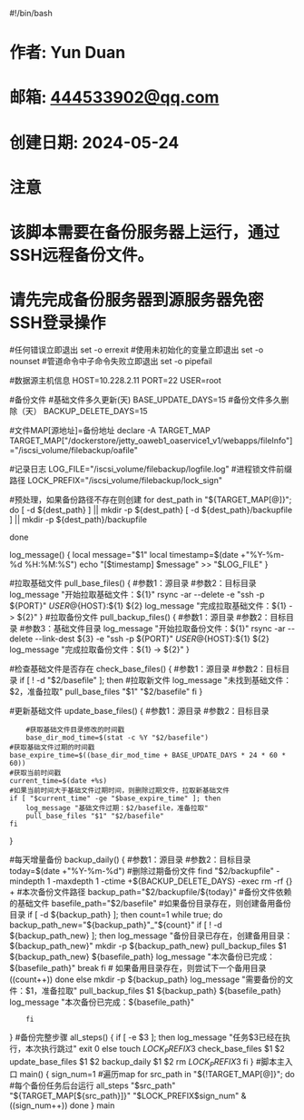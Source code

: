 #!/bin/bash
# 作者: Yun Duan
# 邮箱: 444533902@qq.com
# 创建日期: 2024-05-24

# 注意
# 该脚本需要在备份服务器上运行，通过SSH远程备份文件。
# 请先完成备份服务器到源服务器免密SSH登录操作

#任何错误立即退出
set -o errexit
#使用未初始化的变量立即退出
set -o nounset
#管道命令中子命令失败立即退出
set -o pipefail

#数据源主机信息
HOST=10.228.2.11
PORT=22
USER=root

#备份文件
#基础文件多久更新(天)
BASE_UPDATE_DAYS=15
#备份文件多久删除（天）
BACKUP_DELETE_DAYS=15



#文件MAP[源地址]=备份地址
declare -A TARGET_MAP
TARGET_MAP["/dockerstore/jetty_oaweb1_oaservice1_v1/webapps/fileInfo"]="/iscsi_volume/filebackup/oafile"

#记录日志
LOG_FILE="/iscsi_volume/filebackup/logfile.log"
#进程锁文件前缀路径
LOCK_PREFIX="/iscsi_volume/filebackup/lock_sign"


#预处理，如果备份路径不存在则创建
for dest_path in "${TARGET_MAP[@]}";
do
	[ -d ${dest_path} ] || mkdir -p ${dest_path}
        [ -d ${dest_path}/backupfile ] || mkdir -p ${dest_path}/backupfile

done

log_message() {
    local message="$1"
    local timestamp=$(date +"%Y-%m-%d %H:%M:%S")
    echo "[$timestamp] $message" >> "$LOG_FILE"
}

#拉取基础文件
pull_base_files() {
	#参数1：源目录
	#参数2：目标目录
	log_message "开始拉取基础文件：${1}"
	rsync -ar --delete -e "ssh -p ${PORT}"  ${USER}@${HOST}:${1} ${2}
	log_message "完成拉取基础文件：${1} -> ${2}"
}
#拉取备份文件
pull_backup_files() {
        #参数1：源目录
        #参数2：目标目录
	#参数3：基础文件目录
        log_message "开始拉取备份文件：${1}"
        rsync -ar --delete --link-dest ${3} -e "ssh -p ${PORT}"   ${USER}@${HOST}:${1} ${2}
	log_message "完成拉取备份文件：${1} -> ${2}"
}


#检查基础文件是否存在
check_base_files() {
        #参数1：源目录
        #参数2：目标目录
        if [ ! -d "$2/basefile" ]; then
        	#拉取新文件
        	log_message "未找到基础文件：$2，准备拉取"
        	pull_base_files "$1" "$2/basefile"
        fi
}

#更新基础文件
update_base_files() {
	#参数1：源目录
        #参数2：目标目录

        #获取基础文件目录修改的时间戳
        base_dir_mod_time=$(stat -c %Y "$2/basefile")
	#获取基础文件过期的时间戳
	base_expire_time=$((base_dir_mod_time + BASE_UPDATE_DAYS * 24 * 60 * 60))
	#获取当前时间戳
	current_time=$(date +%s)
	#如果当前时间大于基础文件过期时间，则删除过期文件，拉取新基础文件
	if [ "$current_time" -ge "$base_expire_time" ]; then
		log_message "基础文件过期：$2/basefile，准备拉取"
		pull_base_files "$1" "$2/basefile"
	fi

}


#每天增量备份
backup_daily() {
        #参数1：源目录
        #参数2：目标目录
	today=$(date +"%Y-%m-%d")
        #删除过期备份文件
        find "$2/backupfile" -mindepth 1 -maxdepth 1 -ctime +${BACKUP_DELETE_DAYS} -exec rm -rf {} +
        #本次备份文件路径
        backup_path="$2/backupfile/${today}"
        #备份文件依赖的基础文件
        basefile_path="$2/basefile"
        #如果备份目录存在，则创建备用备份目录
        if [ -d ${backup_path} ]; then
        	count=1
                while true; do
			backup_path_new="${backup_path}"_"${count}"
                        if [ ! -d ${backup_path_new} ]; then
                        	log_message "备份目录已存在，创建备用目录：${backup_path_new}"
                                mkdir -p ${backup_path_new}
                                pull_backup_files $1 ${backup_path_new} ${basefile_path}
        			log_message "本次备份已完成：${basefile_path}"
                                break
                        fi
                        # 如果备用目录存在，则尝试下一个备用目录
                        ((count++))
                done
	else
                mkdir -p ${backup_path}
                log_message "需要备份的文件：$1，准备拉取"
                pull_backup_files $1 ${backup_path} ${basefile_path}
                log_message "本次备份已完成：${basefile_path}"

        fi


}
#备份完整步骤
all_steps() {
	if [ -e $3 ]; then
        	log_message "任务$3已经在执行，本次执行跳过"
		exit 0
	else
		touch $LOCK_PREFIX$3
		check_base_files $1 $2
		update_base_files $1 $2
		backup_daily $1 $2
		rm $LOCK_PREFIX$3
	fi
}
#脚本主入口
main() {
	sign_num=1
	#遍历map
	for src_path in "${!TARGET_MAP[@]}";
	do
		#每个备份任务后台运行
		all_steps "$src_path" "${TARGET_MAP[${src_path}]}" "$LOCK_PREFIX$sign_num" &
		((sign_num++))
	done
}
main
